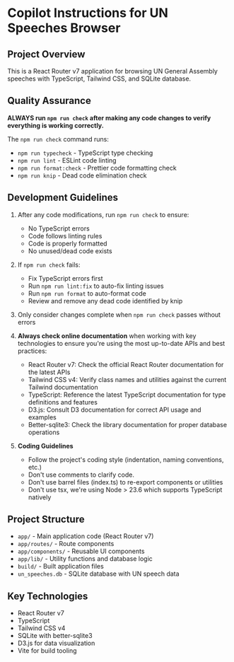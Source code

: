 # Copilot Instructions for UN Speeches Browser

## Project Overview

This is a React Router v7 application for browsing UN General Assembly speeches with TypeScript, Tailwind CSS, and SQLite database.

## Quality Assurance

**ALWAYS run `npm run check` after making any code changes to verify everything is working correctly.**

The `npm run check` command runs:

- `npm run typecheck` - TypeScript type checking
- `npm run lint` - ESLint code linting
- `npm run format:check` - Prettier code formatting check
- `npm run knip` - Dead code elimination check

## Development Guidelines

1. After any code modifications, run `npm run check` to ensure:

   - No TypeScript errors
   - Code follows linting rules
   - Code is properly formatted
   - No unused/dead code exists

2. If `npm run check` fails:

   - Fix TypeScript errors first
   - Run `npm run lint:fix` to auto-fix linting issues
   - Run `npm run format` to auto-format code
   - Review and remove any dead code identified by knip

3. Only consider changes complete when `npm run check` passes without errors

4. **Always check online documentation** when working with key technologies to ensure you're using the most up-to-date APIs and best practices:

   - React Router v7: Check the official React Router documentation for the latest APIs
   - Tailwind CSS v4: Verify class names and utilities against the current Tailwind documentation
   - TypeScript: Reference the latest TypeScript documentation for type definitions and features
   - D3.js: Consult D3 documentation for correct API usage and examples
   - Better-sqlite3: Check the library documentation for proper database operations

5. **Coding Guidelines**
   - Follow the project's coding style (indentation, naming conventions, etc.)
   - Don't use comments to clarify code.
   - Don't use barrel files (index.ts) to re-export components or utilities
   - Don't use tsx, we're using Node > 23.6 which supports TypeScript natively

## Project Structure

- `app/` - Main application code (React Router v7)
- `app/routes/` - Route components
- `app/components/` - Reusable UI components
- `app/lib/` - Utility functions and database logic
- `build/` - Built application files
- `un_speeches.db` - SQLite database with UN speech data

## Key Technologies

- React Router v7
- TypeScript
- Tailwind CSS v4
- SQLite with better-sqlite3
- D3.js for data visualization
- Vite for build tooling
